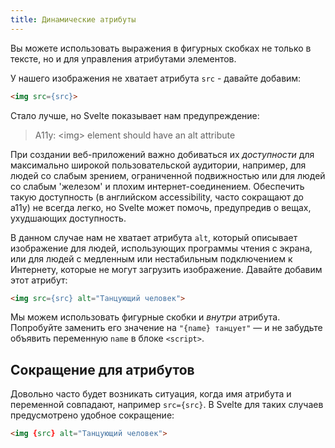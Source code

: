 ```yaml
---
title: Динамические атрибуты
---
```


Вы можете использовать выражения в фигурных скобках не только в тексте, но и для управления атрибутами элементов.

У нашего изображения не хватает атрибута `src` - давайте добавим:

```html
<img src={src}>
```

Стало лучше, но Svelte показывает нам предупреждение:

> A11y: &lt;img&gt; element should have an alt attribute

При создании веб-приложений важно добиваться их *доступности* для максимально широкой пользовательской аудитории, например, для людей со слабым зрением, ограниченной подвижностью или для людей со слабым 'железом' и плохим интернет-соединением. Обеспечить такую доступность (в английском accessibility, часто сокращают до a11y) не всегда легко, но Svelte может помочь, предупредив о вещах, ухудшающих доступность.

В данном случае нам не хватает атрибута `alt`, который описывает изображение для людей, использующих программы чтения с экрана, или для людей с медленным или нестабильным подключением к Интернету, которые не могут загрузить изображение. Давайте добавим этот атрибут:

```html
<img src={src} alt="Танцующий человек">
```

Мы можем использовать фигурные скобки и *внутри* атрибута. Попробуйте заменить его значение на `"{name} танцует"` — и не забудьте объявить переменную `name` в блоке `<script>`.

## Сокращение для атрибутов

Довольно часто будет возникать ситуация, когда имя атрибута и переменной совпадают, например `src={src}`. В Svelte для таких случаев предусмотрено удобное сокращение:

```html
<img {src} alt="Танцующий человек">
```

